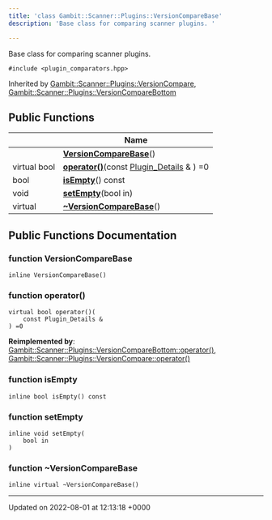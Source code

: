 ```yaml
---
title: 'class Gambit::Scanner::Plugins::VersionCompareBase'
description: 'Base class for comparing scanner plugins. '

---
```









Base class for comparing scanner plugins. 


`#include <plugin_comparators.hpp>`

Inherited by [Gambit::Scanner::Plugins::VersionCompare](/documentation/code/classes/classgambit_1_1scanner_1_1plugins_1_1versioncompare/), [Gambit::Scanner::Plugins::VersionCompareBottom](/documentation/code/classes/classgambit_1_1scanner_1_1plugins_1_1versioncomparebottom/)

## Public Functions

|                | Name           |
| -------------- | -------------- |
| | **[VersionCompareBase](/documentation/code/classes/classgambit_1_1scanner_1_1plugins_1_1versioncomparebase/#function-versioncomparebase)**() |
| virtual bool | **[operator()](/documentation/code/classes/classgambit_1_1scanner_1_1plugins_1_1versioncomparebase/#function-operator())**(const [Plugin_Details](/documentation/code/classes/structgambit_1_1scanner_1_1plugins_1_1plugin__details/) & ) =0 |
| bool | **[isEmpty](/documentation/code/classes/classgambit_1_1scanner_1_1plugins_1_1versioncomparebase/#function-isempty)**() const |
| void | **[setEmpty](/documentation/code/classes/classgambit_1_1scanner_1_1plugins_1_1versioncomparebase/#function-setempty)**(bool in) |
| virtual | **[~VersionCompareBase](/documentation/code/classes/classgambit_1_1scanner_1_1plugins_1_1versioncomparebase/#function-~versioncomparebase)**() |

## Public Functions Documentation

### function VersionCompareBase

```
inline VersionCompareBase()
```


### function operator()

```
virtual bool operator()(
    const Plugin_Details & 
) =0
```


**Reimplemented by**: [Gambit::Scanner::Plugins::VersionCompareBottom::operator()](/documentation/code/classes/classgambit_1_1scanner_1_1plugins_1_1versioncomparebottom/#function-operator()), [Gambit::Scanner::Plugins::VersionCompare::operator()](/documentation/code/classes/classgambit_1_1scanner_1_1plugins_1_1versioncompare/#function-operator())


### function isEmpty

```
inline bool isEmpty() const
```


### function setEmpty

```
inline void setEmpty(
    bool in
)
```


### function ~VersionCompareBase

```
inline virtual ~VersionCompareBase()
```


-------------------------------

Updated on 2022-08-01 at 12:13:18 +0000